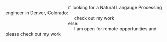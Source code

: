 &emsp; &emsp; &emsp; &emsp; &emsp; &emsp; &emsp; &emsp; &emsp; &emsp; &emsp; if looking for a Natural Langauge Processing engineer in Denver, Colorado:<br/>
&emsp; &emsp; &emsp; &emsp; &emsp; &emsp; &emsp; &emsp; &emsp; &emsp; &emsp; &emsp;  check out my work<br/>
&emsp; &emsp; &emsp; &emsp; &emsp; &emsp; &emsp; &emsp; &emsp; &emsp; &emsp; else:<br/>
&emsp; &emsp; &emsp; &emsp; &emsp; &emsp; &emsp; &emsp; &emsp; &emsp; &emsp; &emsp;  I am open for remote opportunities and please check out my work
<br/>
